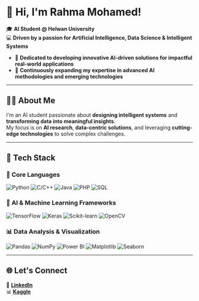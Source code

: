 # 👋 Hi, I'm Rahma Mohamed!

🎓 **AI Student @ Helwan University**  
💻 **Driven by a passion for Artificial Intelligence, Data Science & Intelligent Systems**  

- 🔭 **Dedicated to developing innovative AI-driven solutions for impactful real-world applications**  
- 🌱 **Continuously expanding my expertise in advanced AI methodologies and emerging technologies**  

---

## 👩‍💻 About Me
I'm an AI student passionate about **designing intelligent systems** and **transforming data into meaningful insights**.  
My focus is on **AI research**, **data-centric solutions**, and leveraging **cutting-edge technologies** to solve complex challenges.

---

## 🚀 Tech Stack

### 🧠 **Core Languages**
![Python](https://img.shields.io/badge/Python-3776AB?style=for-the-badge&logo=python&logoColor=white)
![C/C++](https://img.shields.io/badge/C%2FC++-00599C?style=for-the-badge&logo=cplusplus&logoColor=white)
![Java](https://img.shields.io/badge/Java-007396?style=for-the-badge&logo=java&logoColor=white)
![PHP](https://img.shields.io/badge/PHP-777BB4?style=for-the-badge&logo=php&logoColor=white)
![SQL](https://img.shields.io/badge/SQL-003B57?style=for-the-badge&logo=mysql&logoColor=white)

### 🤖 **AI & Machine Learning Frameworks**
![TensorFlow](https://img.shields.io/badge/TensorFlow-FF6F00?style=for-the-badge&logo=tensorflow&logoColor=white)
![Keras](https://img.shields.io/badge/Keras-D00000?style=for-the-badge&logo=keras&logoColor=white)
![Scikit-learn](https://img.shields.io/badge/Scikit--learn-F7931E?style=for-the-badge&logo=scikitlearn&logoColor=white)
![OpenCV](https://img.shields.io/badge/OpenCV-5C3EE8?style=for-the-badge&logo=opencv&logoColor=white)

### 📊 **Data Analysis & Visualization**
![Pandas](https://img.shields.io/badge/Pandas-150458?style=for-the-badge&logo=pandas&logoColor=white)
![NumPy](https://img.shields.io/badge/NumPy-013243?style=for-the-badge&logo=numpy&logoColor=white)
![Power BI](https://img.shields.io/badge/PowerBI-F2C811?style=for-the-badge&logo=power-bi&logoColor=black)
![Matplotlib](https://img.shields.io/badge/Matplotlib-11557C?style=for-the-badge&logo=plotly&logoColor=white)
![Seaborn](https://img.shields.io/badge/Seaborn-319795?style=for-the-badge&logoColor=white)

---

## 🌐 Let's Connect
💼 [**LinkedIn**](https://www.linkedin.com/in/rahma-mohamed-256024311)  
📊 [**Kaggle**](https://www.kaggle.com/rahmamabdelfattah)
